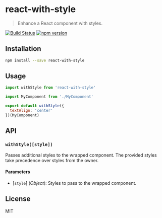# react-with-style

> Enhance a React component with styles.

[![Build Status][build-badge]][build]
[![npm version][npm-badge]][npm]

## Installation

```sh
npm install --save react-with-style
```

## Usage

```js
import withStyle from 'react-with-style'

import MyComponent from './MyComponent'

export default withStyle({
  textAlign: 'center'
})(MyComponent)
```

## API

### `withStyle([style])`

Passes additional styles to the wrapped component. The provided styles take precedence over styles from the owner.

#### Parameters

* [`style`] \(*Object*): Styles to pass to the wrapped component.

## License

MIT

[build-badge]: https://travis-ci.org/apalm/react-with-style.svg?branch=master
[build]: https://travis-ci.org/apalm/react-with-style

[npm-badge]: https://badge.fury.io/js/react-with-style.svg
[npm]: https://badge.fury.io/js/react-with-style
